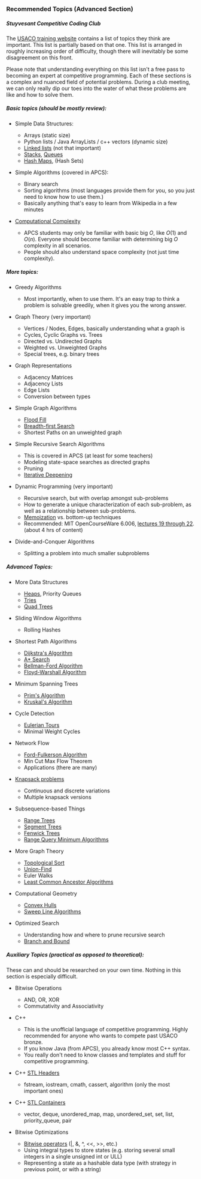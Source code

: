 ### Recommended Topics (Advanced Section)
##### Stuyvesant Competitive Coding Club

The [USACO training website](https://train.usaco.org/usacogate) contains a list of topics they think are important. This list is partially based on that one. This list is arranged in roughly increasing order of difficulty, though there will inevitably be some disagreement on this front.

Please note that understanding everything on this list isn't a free pass to becoming an expert at competitive programming. Each of these sections is a complex and nuanced field of potential problems. During a club meeting, we can only really dip our toes into the water of what these problems are like and how to solve them.

##### Basic topics (should be mostly review):

- Simple Data Structures:
	- Arrays (static size)
	- Python lists / Java ArrayLists / c++ vectors (dynamic size)
	- [Linked lists](https://www.cs.cmu.edu/~adamchik/15-121/lectures/Linked%20Lists/linked%20lists.html) (not that important)
	- [Stacks](https://en.wikipedia.org/wiki/Stack_(abstract_data_type)), [Queues](https://en.wikipedia.org/wiki/Queue_(abstract_data_type))
	- [Hash Maps](https://en.wikipedia.org/wiki/Hash_table), (Hash Sets)

- Simple Algorithms (covered in APCS):
	- Binary search
	- Sorting algorithms (most languages provide them for you, so you just need to know how to use them.)
	- Basically anything that's easy to learn from Wikipedia in a few minutes

- [Computational Complexity](https://www.cs.cmu.edu/~adamchik/15-121/lectures/Algorithmic%20Complexity/complexity.html)
	- APCS students may only be familiar with basic big $O$, like $O(1)$ and $O(n)$. Everyone should become familiar with determining big $O$ complexity in all scenarios.
	- People should also understand space complexity (not just time complexity).

##### More topics:

- Greedy Algorithms
	- Most importantly, when to use them. It's an easy trap to think a problem is solvable greedily, when it gives you the wrong answer.

- Graph Theory (very important)
	- Vertices / Nodes, Edges, basically understanding what a graph is
	- Cycles, Cyclic Graphs vs. Trees
	- Directed vs. Undirected Graphs
	- Weighted vs. Unweighted Graphs
	- Special trees, e.g. binary trees

- Graph Representations
	- Adjacency Matrices
	- Adjacency Lists
	- Edge Lists
	- Conversion between types

- Simple Graph Algorithms
	- [Flood Fill](https://en.wikipedia.org/wiki/Flood_fill)
	- [Breadth-first Search](https://en.wikipedia.org/wiki/Breadth-first_search)
	- Shortest Paths on an unweighted graph

- Simple Recursive Search Algorithms
	- This is covered in APCS (at least for some teachers)
	- Modeling state-space searches as directed graphs
	- Pruning
	- [Iterative Deepening](https://en.wikipedia.org/wiki/Iterative_deepening_depth-first_search)

- Dynamic Programming (very important)
	- Recursive search, but with overlap amongst sub-problems
	- How to generate a unique characterization of each sub-problem, as well as a relationship between sub-problems.
	- [Memoization](https://en.wikipedia.org/wiki/Memoization) vs. bottom-up techniques
	- Recommended: MIT OpenCourseWare 6.006, [lectures 19 through 22](https://www.youtube.com/watch?v=OQ5jsbhAv_M&list=PLUl4u3cNGP61Oq3tWYp6V_F-5jb5L2iHb&index=19). (about 4 hrs of content)

- Divide-and-Conquer Algorithms
	- Splitting a problem into much smaller subproblems

##### Advanced Topics:

- More Data Structures
	- [Heaps](https://en.wikipedia.org/wiki/Heap_(data_structure)), Priority Queues
	- [Tries](https://en.wikipedia.org/wiki/Trie)
	- [Quad Trees](https://en.wikipedia.org/wiki/Quadtree)

- Sliding Window Algorithms
	- Rolling Hashes

- Shortest Path Algorithms
	- [Dijkstra's Algorithm](https://en.wikipedia.org/wiki/Dijkstra%27s_algorithm)
	- [A* Search](https://en.wikipedia.org/wiki/A*_search_algorithm)
	- [Bellman-Ford Algorithm](https://en.wikipedia.org/wiki/Bellman%E2%80%93Ford_algorithm)
	- [Floyd-Warshall Algorithm](https://en.wikipedia.org/wiki/Floyd%E2%80%93Warshall_algorithm)

- Minimum Spanning Trees
	- [Prim's Algorithm](https://en.wikipedia.org/wiki/Prim%27s_algorithm)
	- [Kruskal's Algorithm](https://en.wikipedia.org/wiki/Kruskal%27s_algorithm)

- Cycle Detection
	- [Eulerian Tours](https://www.algorithmist.com/index.php/Euler_tour)
	- Minimal Weight Cycles

- Network Flow
	- [Ford-Fulkerson Algorithm](https://en.wikipedia.org/wiki/Ford%E2%80%93Fulkerson_algorithm)
	- Min Cut Max Flow Theorem
	- Applications (there are many)

- [Knapsack problems](https://en.wikipedia.org/wiki/Knapsack_problem)
	- Continuous and discrete variations
	- Multiple knapsack versions

- Subsequence-based Things
	- [Range Trees](https://en.wikipedia.org/wiki/Range_tree)
	- [Segment Trees](https://en.wikipedia.org/wiki/Segment_tree)
	- [Fenwick Trees](https://en.wikipedia.org/wiki/Fenwick_tree)
	- [Range Query Minimum Algorithms](https://www.geeksforgeeks.org/range-minimum-query-for-static-array/)

- More Graph Theory
	- [Topological Sort](https://en.wikipedia.org/wiki/Topological_sorting)
	- [Union-Find](https://en.wikipedia.org/wiki/Disjoint-set_data_structure)
	- Euler Walks
	- [Least Common Ancestor Algorithms](https://www.geeksforgeeks.org/lca-n-ary-tree-constant-query-o1/)

- Computational Geometry
	- [Convex Hulls](https://en.wikipedia.org/wiki/Convex_hull)
	- [Sweep Line Algorithms](https://en.wikipedia.org/wiki/Sweep_line_algorithm)

- Optimized Search
	- Understanding how and where to prune recursive search
	- [Branch and Bound](https://en.wikipedia.org/wiki/Branch_and_bound)

##### Auxiliary Topics (practical as opposed to theoretical):

These can and should be researched on your own time. Nothing in this section is especially difficult.

- Bitwise Operations
	- AND, OR, XOR
	- Commutativity and Associativity

- C++
	- This is the unofficial language of competitive programming. Highly recommended for anyone who wants to compete past USACO bronze.
	- If you know Java (from APCS), you already know most C++ syntax.
	- You really don't need to know classes and templates and stuff for competitive programming.

- C++ [STL Headers](https://en.cppreference.com/w/cpp/header)
	- fstream, iostream, cmath, cassert, algorithm (only the most important ones)

- C++ [STL Containers](http://www.cplusplus.com/reference/stl/)
	- vector, deque, unordered_map, map, unordered_set, set, list, priority_queue, pair

- Bitwise Optimizations
	- [Bitwise operators](https://en.cppreference.com/w/cpp/language/operator_arithmetic) (|, &, ^, <<, >>, etc.)
	- Using integral types to store states (e.g. storing several small integers in a single unsigned int or ULL)
	- Representing a state as a hashable data type (with strategy in previous point, or with a string)